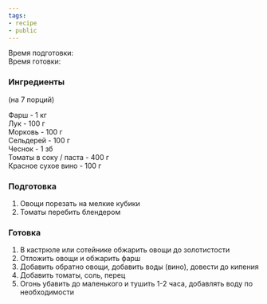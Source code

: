 ```yaml
---
tags:
- recipe
- public
---
```


Время подготовки:  
Время готовки:

### Ингредиенты

(на 7 порций)

Фарш - 1 кг  
Лук - 100 г  
Морковь - 100 г  
Сельдерей - 100 г  
Чеснок - 1 зб  
Томаты в соку / паста - 400 г  
Красное сухое вино - 100 г

### Подготовка

1. Овощи порезать на мелкие кубики
1. Томаты перебить блендером

### Готовка

1. В кастрюле или сотейнике обжарить овощи до золотистости
1. Отложить овощи и обжарить фарш
1. Добавить обратно овощи, добавить воды (вино), довести до кипения
1. Добавить томаты, соль, перец
1. Огонь убавить до маленького и тушить 1-2 часа, добавлять воду по необходимости
